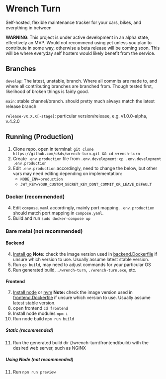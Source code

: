 # Wrench Turn
Self-hosted, flexible maintenance tracker for your cars, bikes, and everything in between

**WARNING**: This project is under active development in an alpha state, effectively an MVP. Would not recommend using yet unless you plan to contribute in some way, otherwise a beta release will be coming soon. This will be where everyday self hosters would likely benefit from the service. 

## Branches 
`develop`: The latest, unstable, branch. Where all commits are made to, and where all contributing branches are branched from. Though tested first, likelihood of broken things is fairly good. 

`main`: stable channel/branch. should pretty much always match the latest release branch 

`release-vX.X.X[-stage]`: particular version/release, e.g. v1.0.0-alpha, v.4.2.0

## Running (Production)
1) Clone repo, open in terminal: `git clone https://github.com/okdv/wrench-turn.git && cd wrench-turn`
2) Create `.env.production` file from `.env.development`: `cp .env.development .env.production`
3) Edit `.env.production` accordingly, need to change the below, but other vars may need editing depending on implementation:
    - `NODE_ENV=production`
    - `JWT_KEY=YOUR_CUSTOM_SECRET_KEY_DONT_COMMIT_OR_LEAVE_DEFAULT`
### Docker (recommended)
4) Edit `compose.yaml` accordingly, mainly port mapping. `.env.production` should match port mapping in `compose.yaml`.
5) Build and run `sudo docker-compose up` 

### Bare metal (not recommended)
#### Backend
4) [Install go](https://go.dev/dl/)
**Note:** check the image version used in [backend.Dockerfile](https://github.com/okdv/wrench-turn/blob/develop/backend.Dockerfile) if unsure which version to use. Usually assume latest stable version. 
5) Run `go build`, may need to adjust commands for your particular OS
6) Run generated build, `./wrench-turn`, `./wrench-turn.exe`, etc.

#### Frontend
7) [Install node](https://nodejs.org/en/download) or [nvm](https://github.com/nvm-sh/nvm)
**Note:** check the image version used in [frontend.Dockerfile](https://github.com/okdv/wrench-turn/blob/develop/frontend.Dockerfile) if unsure which version to use. Usually assume latest stable version. 
8) open frontend `cd frontend`
9) Install node modules `npm i`
10) Run node build `npm run build`

##### Static (recommended)
11) Run the generated build dir (/wrench-turn/frontend/build) with the desired web server, such as NGINX

##### Using Node (not recommended) 
11) Run `npm run preview`